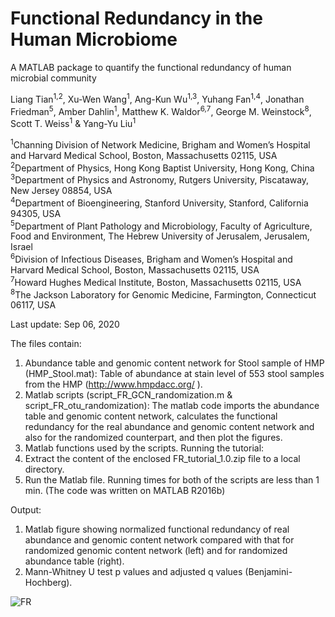 # Functional Redundancy in the Human Microbiome

A MATLAB package to quantify the functional redundancy of human microbial community

Liang Tian<sup>1,2</sup>, Xu-Wen Wang<sup>1</sup>, Ang-Kun Wu<sup>1,3</sup>, Yuhang Fan<sup>1,4</sup>, Jonathan Friedman<sup>5</sup>, Amber Dahlin<sup>1</sup>, Matthew K. Waldor<sup>6,7</sup>,  George M. Weinstock<sup>8</sup>, Scott T. Weiss<sup>1</sup> & Yang-Yu Liu<sup>1</sup>

<sup>1</sup>Channing Division of Network Medicine, Brigham and Women’s Hospital and Harvard Medical School, Boston, Massachusetts 02115, USA  
<sup>2</sup>Department of Physics, Hong Kong Baptist University, Hong Kong, China  
<sup>3</sup>Department of Physics and Astronomy, Rutgers University, Piscataway, New Jersey 08854, USA  
<sup>4</sup>Department of Bioengineering, Stanford University, Stanford, California 94305, USA  
<sup>5</sup>Department of Plant Pathology and Microbiology, Faculty of Agriculture, Food and Environment, The Hebrew University of Jerusalem, Jerusalem, Israel  
<sup>6</sup>Division of Infectious Diseases, Brigham and Women’s Hospital and Harvard Medical School, Boston, Massachusetts 02115, USA  
<sup>7</sup>Howard Hughes Medical Institute, Boston, Massachusetts 02115, USA  
<sup>8</sup>The Jackson Laboratory for Genomic Medicine, Farmington, Connecticut 06117, USA 

Last update: Sep 06, 2020

The files contain: 
1) Abundance table and genomic content network for Stool sample of HMP (HMP_Stool.mat): Table of abundance at stain level of 553 stool samples from the HMP (http://www.hmpdacc.org/ ).
2) Matlab scripts (script_FR_GCN_randomization.m & script_FR_otu_randomization): The matlab code imports the abundance table and genomic content network, calculates the functional redundancy for the real abundance and genomic content network and also for the randomized counterpart, and then plot the figures.
3) Matlab functions used by the scripts.
Running the tutorial:
1) Extract the content of the enclosed FR_tutorial_1.0.zip file to a local directory.
2) Run the Matlab file. Running times for both of the scripts are less than 1 min. 
(The code was written on MATLAB R2016b)

Output:
1) Matlab figure showing normalized functional redundancy of real abundance and genomic content network compared with that for randomized genomic content network (left) and for randomized abundance table (right).
2) Mann-Whitney U test p values and adjusted q values (Benjamini-Hochberg).
 
![FR](https://github.com/liangtian85/FR/blob/master/FR_figure.png)
